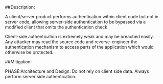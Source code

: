 ##Description:

A client/server product performs authentication within client code but not in server code, allowing server-side authentication to be bypassed via a modified client that omits the authentication check.

Client-side authentication is extremely weak and may be breached easily. Any attacker may read the source code and reverse-engineer the authentication mechanism to access parts of the application which would otherwise be protected.

##Mitigation:


PHASE:Architecture and Design:
Do not rely on client side data. Always perform server side authentication.

